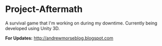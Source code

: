 # Project-Aftermath
A survival game that I'm working on during my downtime. Currently being developed using Unity 3D. 

**For Updates:**
http://andrewmorseblog.blogspot.com

